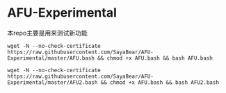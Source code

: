 # AFU-Experimental

本repo主要是用来测试新功能

`wget -N --no-check-certificate https://raw.githubusercontent.com/SayaBear/AFU-Experimental/master/AFU.bash && chmod +x AFU.bash && bash AFU.bash`

`wget -N --no-check-certificate https://raw.githubusercontent.com/SayaBear/AFU-Experimental/master/AFU2.bash && chmod +x AFU.bash && bash AFU2.bash`
